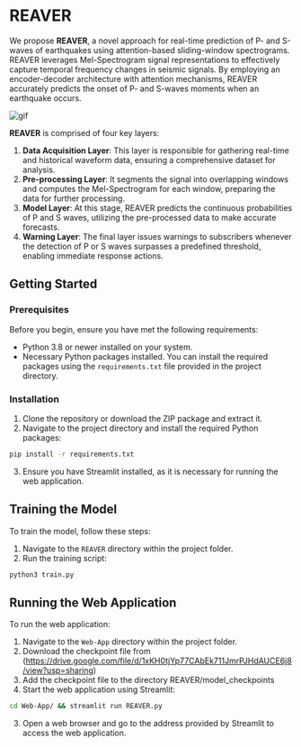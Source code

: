 
# REAVER

We propose **REAVER**, a novel approach for real-time prediction of P- and S-waves of earthquakes using attention-based sliding-window spectrograms. REAVER leverages Mel-Spectrogram signal representations to effectively capture temporal frequency changes in seismic signals. By employing an encoder-decoder architecture with attention mechanisms, REAVER accurately predicts the onset of P- and S-waves moments when an earthquake occurs.



![gif](./video2.gif)


**REAVER** is comprised of four key layers:

1. **Data Acquisition Layer**: This layer is responsible for gathering real-time and historical waveform data, ensuring a comprehensive dataset for analysis.
2. **Pre-processing Layer**: It segments the signal into overlapping windows and computes the Mel-Spectrogram for each window, preparing the data for further processing.
3. **Model Layer**: At this stage, REAVER predicts the continuous probabilities of P and S waves, utilizing the pre-processed data to make accurate forecasts.
4. **Warning Layer**: The final layer issues warnings to subscribers whenever the detection of P or S waves surpasses a predefined threshold, enabling immediate response actions.

## Getting Started

### Prerequisites

Before you begin, ensure you have met the following requirements:

- Python 3.8 or newer installed on your system.
- Necessary Python packages installed. You can install the required packages using the `requirements.txt` file provided in the project directory.

### Installation

1. Clone the repository or download the ZIP package and extract it.
2. Navigate to the project directory and install the required Python packages:

```bash
pip install -r requirements.txt
```

3. Ensure you have Streamlit installed, as it is necessary for running the web application.

## Training the Model

To train the model, follow these steps:

1. Navigate to the `REAVER` directory within the project folder.
2. Run the training script:

```bash
python3 train.py
```

## Running the Web Application

To run the web application:

1. Navigate to the `Web-App` directory within the project folder.
2. Download the checkpoint file from (https://drive.google.com/file/d/1xKH0tjYp77CAbEk711JmrPJHdAUCE6j8/view?usp=sharing)
3. Add the checkpoint file to the directory REAVER/model_checkpoints
4. Start the web application using Streamlit:

```bash
cd Web-App/ && streamlit run REAVER.py
```

3. Open a web browser and go to the address provided by Streamlit to access the web application.


